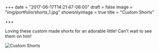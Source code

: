 +++
date = "2017-06-17T14:21:47-06:00"
draft = false
image = "img/portfolio/shorts_1.jpg"
showonlyimage = true
title = "Custom Shorts"

+++

Loving these custom made shorts for an adorable little! Can't wait to see them on him!

![Custom Shorts](shorts_1.jpg)
